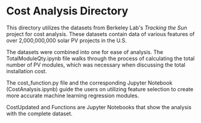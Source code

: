# Cost Analysis Directory

This directory utilizes the datasets from Berkeley Lab's *Tracking the Sun* project for cost analysis. These datasets contain data of various features of over 2,000,000,000 solar PV projects in the U.S.

The datasets were combined into one for ease of analysis. The TotalModuleQty.ipynb file walks through the process of calculating the total number of PV modules, which was necessary when discussing the total installation cost. 

The cost_function.py file and the corresponding Jupyter Notebook (CostAnalysis.ipynb) guide the users on utilizing feature selection to create more accurate machine learning regression modules.  

CostUpdated and Functions are Jupyter Notebooks that show the analysis with the complete dataset. 

